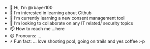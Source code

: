 - 👋 Hi, I’m @rbayer100
- 👀 I’m interested in learning about Github
- 🌱 I’m currently learning a new consent management tool
- 💞️ I’m looking to collaborate on any IT related/ security topics
- 📫 How to reach me ...here
- 😄 Pronouns: ...
- ⚡ Fun fact: ... love shooting pool, going on trails and yes coffee :-p

<!---
rbayer100/rbayer100 is a ✨ special ✨ repository because its `README.md` (this file) appears on your GitHub profile.
You can click the Preview link to take a look at your changes.
--->
